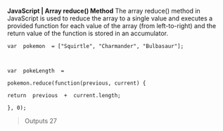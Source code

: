 
**JavaScript | Array reduce() Method**
The array reduce() method in JavaScript is used to reduce
the array to a single value and executes a provided function
for each value of the array (from left-to-right) and the return
value of the function is stored in an accumulator.


    var  pokemon  = ["Squirtle", "Charmander", "Bulbasaur"];
    
      
    
    var  pokeLength  =
    
    pokemon.reduce(function(previous, current) {
    
    return  previous  +  current.length;
    
    }, 0);
    
      

> Outputs 27
